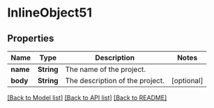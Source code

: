 # InlineObject51

## Properties
Name | Type | Description | Notes
------------ | ------------- | ------------- | -------------
**name** | **String** | The name of the project. | 
**body** | **String** | The description of the project. | [optional] 

[[Back to Model list]](../README.md#documentation-for-models) [[Back to API list]](../README.md#documentation-for-api-endpoints) [[Back to README]](../README.md)


